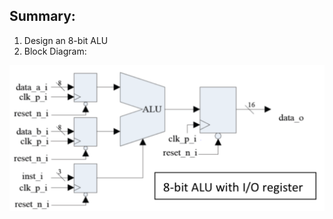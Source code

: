 ## Summary:
1. Design an 8-bit ALU  
2. Block Diagram:
<img src=https://github.com/02stevenyang850527/CVSD/blob/master/pics/hw1.png alt="alu" width=510 height=233>

